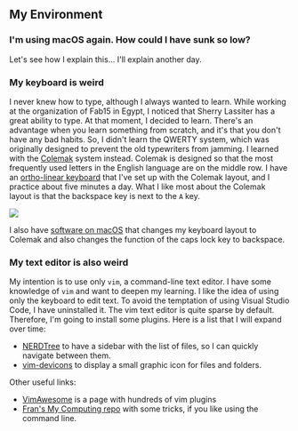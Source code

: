## My Environment

### I'm using macOS again. How could I have sunk so low?
Let's see how I explain this... I'll explain another day.

### My keyboard is weird
I never knew how to type, although I always wanted to learn. While working at the organization of Fab15 in Egypt, I noticed that Sherry Lassiter has a great ability to type. At that moment, I decided to learn. There's an advantage when you learn something from scratch, and it's that you don't have any bad habits. So, I didn't learn the QWERTY system, which was originally designed to prevent the old typewriters from jamming. I learned with the [Colemak](https://colemak.com) system instead. Colemak is designed so that the most frequently used letters in the English language are on the middle row. I have an [ortho-linear keyboard](https://drop.com/buy/preonic-mechanical-keyboard) that I've set up with the Colemak layout, and I practice about five minutes a day. What I like most about the Colemak layout is that the backspace key is next to the `A` key.

![](../../img/w01/preonic.webp)

I also have [software on macOS](https://karabiner-elements.pqrs.org) that changes my keyboard layout to Colemak and also changes the function of the caps lock key to backspace.

### My text editor is also weird
My intention is to use only `vim`, a command-line text editor. I have some knowledge of `vim` and want to deepen my learning. I like the idea of using only the keyboard to edit text. To avoid the temptation of using Visual Studio Code, I have uninstalled it. The vim text editor is quite sparse by default. Therefore, I'm going to install some plugins. Here is a list that I will expand over time:

- [NERDTree](https://github.com/preservim/nerdtree) to have a sidebar with the list of files, so I can quickly navigate between them.
- [vim-devicons](https://github.com/ryanoasis/vim-devicons) to display a small graphic icon for files and folders.

Other useful links:

- [VimAwesome](https://vimawesome.com) is a page with hundreds of vim plugins
- [Fran's My Computing repo](https://github.com/TheBeachLab/myComputing) with some tricks, if you like using the command line.

